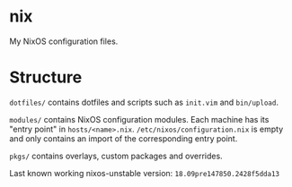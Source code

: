 # nix

My NixOS configuration files.

# Structure

`dotfiles/` contains dotfiles and scripts such as `init.vim` and
`bin/upload`.

`modules/` contains NixOS configuration modules. Each machine has its
"entry point" in `hosts/<name>.nix`. `/etc/nixos/configuration.nix` is
empty and only contains an import of the corresponding entry point.

`pkgs/` contains overlays, custom packages and overrides.


Last known working nixos-unstable version: `18.09pre147850.2428f5dda13`
